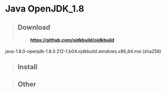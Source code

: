 # Java OpenJDK_1.8

> ## Download
>> #### https://github.com/ojdkbuild/ojdkbuild
java-1.8.0-openjdk-1.8.0.212-1.b04.ojdkbuild.windows.x86_64.msi (sha256)





> ## Install

> ## Other
